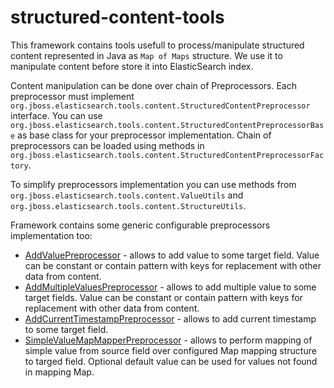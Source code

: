 structured-content-tools
========================

This framework contains tools usefull to process/manipulate structured content represented in Java as `Map of Maps` structure. 
We use it to manipulate content before store it into ElasticSearch index.

Content manipulation can be done over chain of Preprocessors. Each preprocessor must implement `org.jboss.elasticsearch.tools.content.StructuredContentPreprocessor` interface.
You can use `org.jboss.elasticsearch.tools.content.StructuredContentPreprocessorBase` as base class for your preprocessor implementation.
Chain of preprocessors can be loaded using methods in `org.jboss.elasticsearch.tools.content.StructuredContentPreprocessorFactory`.

To simplify preprocessors implementation you can use methods from `org.jboss.elasticsearch.tools.content.ValueUtils` and `org.jboss.elasticsearch.tools.content.StructureUtils`.

Framework contains some generic configurable preprocessors implementation too:
* [AddValuePreprocessor](https://github.com/jbossorg/structured-content-tools/blob/master/src/main/java/org/jboss/elasticsearch/tools/content/AddValuePreprocessor.java) - allows to add value to some target field. Value can be constant or contain pattern with keys for replacement with other data from content.
* [AddMultipleValuesPreprocessor](https://github.com/jbossorg/structured-content-tools/blob/master/src/main/java/org/jboss/elasticsearch/tools/content/AddMultipleValuesPreprocessor.java) - allows to add multiple value to some target fields. Value can be constant or contain pattern with keys for replacement with other data from content.
* [AddCurrentTimestampPreprocessor](https://github.com/jbossorg/structured-content-tools/blob/master/src/main/java/org/jboss/elasticsearch/tools/content/AddCurrentTimestampPreprocessor.java) - allows to add current timestamp to some target field.
* [SimpleValueMapMapperPreprocessor](https://github.com/jbossorg/structured-content-tools/blob/master/src/main/java/org/jboss/elasticsearch/tools/content/SimpleValueMapMapperPreprocessor.java) - allows to perform mapping of simple value from source field over configured Map mapping structure to targed field. Optional default value can be used for values not found in mapping Map.

